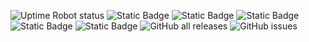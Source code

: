 ![Uptime Robot status](https://img.shields.io/uptimerobot/status/m795276181-ea44caeb6a6db48fdc262ac6?label=website) ![Static Badge](https://img.shields.io/badge/blacklists-60-000000) ![Static Badge](https://img.shields.io/badge/fresh_blacklists-40-000000) ![Static Badge](https://img.shields.io/badge/blacklisted-3653515-cc0000) ![Static Badge](https://img.shields.io/badge/whitelisted-2177-00CC00) ![Static Badge](https://img.shields.io/badge/custom_blacklisted-546-000000) ![GitHub all releases](https://img.shields.io/github/downloads/fabriziosalmi/blacklists/total) ![GitHub issues](https://img.shields.io/github/issues/fabriziosalmi/blacklists)
